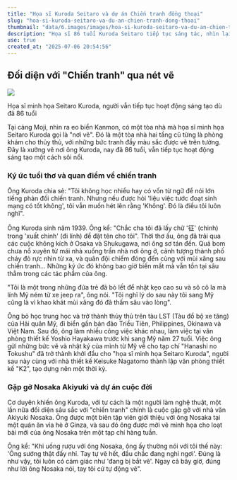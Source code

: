 ```yaml
---
title: "Họa sĩ Kuroda Seitaro và dự án Chiến tranh đồng thoại"
slug: "hoa-si-kuroda-seitaro-va-du-an-chien-tranh-dong-thoai"
thumbnail: "data/6.images/images/hoa-si-kuroda-seitaro-va-du-an-chien-tranh-dong-thoai.webp"
description: "Họa sĩ 86 tuổi Kuroda Seitaro tiếp tục sáng tác, nhìn lại ký ức chiến tranh và nói về dự án chuyển thể Chiến tranh đồng thoại của Nosaka Akiyuki thành sách tranh phim."
use: true
created_at: "2025-07-06 20:54:56"
---
```


## Đối diện với "Chiến tranh" qua nét vẽ

![](/images/20250706-00000002-pseven-000-1-view.webp)

Họa sĩ minh họa Seitaro Kuroda, người vẫn tiếp tục hoạt động sáng tạo dù đã 86 tuổi

Tại cảng Moji, nhìn ra eo biển Kanmon, có một tòa nhà mà họa sĩ minh họa Seitaro Kuroda gọi là "nơi vẽ". Đó là một tòa nhà hai tầng cũ từng là phòng khám cho thủy thủ, với những bức tranh đầy màu sắc được vẽ trên tường. Đây là xưởng vẽ nơi ông Kuroda, nay đã 86 tuổi, vẫn tiếp tục hoạt động sáng tạo một cách sôi nổi.

### Ký ức tuổi thơ và quan điểm về chiến tranh

Ông Kuroda chia sẻ: "Tôi không học nhiều hay có vốn từ ngữ để nói lớn tiếng phản đối chiến tranh. Nhưng nếu được hỏi 'liệu việc tước đoạt sinh mạng có tốt không', tôi vẫn muốn hét lên rằng 'Không'. Đó là điều tôi luôn nghĩ".

Ông Kuroda sinh năm 1939. Ông kể: "Chắc cha tôi đã lấy chữ '征' (chinh) trong 'xuất chinh' (đi lính) để đặt tên cho tôi". Thời thơ ấu, ông đã trải qua các cuộc không kích ở Osaka và Shukugawa, nơi ông sơ tán đến. Quả bom chưa nổ xuyên từ mái nhà xuống trần nhà nơi ông ở, cảnh tượng thành phố cháy đỏ rực nhìn từ xa, và quân đội chiếm đóng đến cùng với mùi xăng sau chiến tranh... Những ký ức đó không bao giờ biến mất mà vẫn tồn tại sâu thẳm trong các tác phẩm của ông.

"Tôi là một trong những đứa trẻ đã bò lết để nhặt kẹo cao su và sô cô la mà lính Mỹ ném từ xe jeep ra", ông nói. "Tôi nghĩ lý do sau này tôi sang Mỹ cũng là vì khao khát mùi xăng đó đã thấm sâu vào lòng".

Ông bỏ học trung học và trở thành thủy thủ trên tàu LST (Tàu đổ bộ xe tăng) của Hải quân Mỹ, đi biển gần bán đảo Triều Tiên, Philippines, Okinawa và Việt Nam. Sau đó, ông làm nhiều công việc khác nhau, làm việc tại văn phòng thiết kế Yoshio Hayakawa trước khi sang Mỹ năm 27 tuổi. Việc ông gửi những bức vẽ và nhật ký của mình từ Mỹ về cho tạp chí "Hanashi no Tokushu" đã trở thành khởi đầu cho "họa sĩ minh họa Seitaro Kuroda", người sau này cùng với nhà thiết kế Keisuke Nagatomo thành lập văn phòng thiết kế "K2", tạo dựng nên một thời kỳ.

### Gặp gỡ Nosaka Akiyuki và dự án cuộc đời

Cơ duyên khiến ông Kuroda, với tư cách là một người làm nghệ thuật, một lần nữa đối diện sâu sắc với "chiến tranh" chính là cuộc gặp gỡ với nhà văn Akiyuki Nosaka. Ông được một biên tập viên giới thiệu với ông Nosaka tại một quán ăn vỉa hè ở Ginza, và sau đó ông được mời vẽ minh họa cho loạt bài mới của ông Nosaka trên một tạp chí hàng tuần.

Ông kể: "Khi uống rượu với ông Nosaka, ông ấy thường nói với tôi thế này: 'Ông sướng thật đấy nhỉ. Tay tự vẽ hết, đầu chắc đang nghỉ ngơi'. Đúng là như vậy, tôi luôn có cảm giác như 'đang bị bắt vẽ'. Ngay cả bây giờ, đúng như lời ông Nosaka nói, tay tôi cứ tự động vẽ".